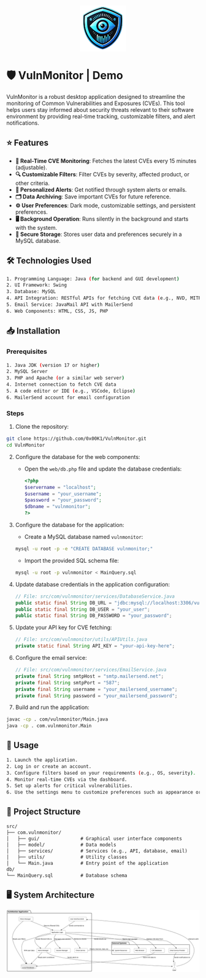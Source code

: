 <p align="center">
  <img src="repo/ICON.png" alt="Icon">
</p>

# 🛡️ VulnMonitor  |  Demo

VulnMonitor is a robust desktop application designed to streamline the monitoring of Common Vulnerabilities and Exposures (CVEs). This tool helps users stay informed about security threats relevant to their software environment by providing real-time tracking, customizable filters, and alert notifications.




## ⭐ Features

- **📡 Real-Time CVE Monitoring**: Fetches the latest CVEs every 15 minutes (adjustable).
- **🔍 Customizable Filters**: Filter CVEs by severity, affected product, or other criteria.
- **📨 Personalized Alerts**: Get notified through system alerts or emails.
- **🗂️ Data Archiving**: Save important CVEs for future reference.
- **⚙️ User Preferences**: Dark mode, customizable settings, and persistent preferences.
- **🖥️ Background Operation**: Runs silently in the background and starts with the system.
- **🔐 Secure Storage**: Stores user data and preferences securely in a MySQL database.




## 🛠️ Technologies Used

```bash
1. Programming Language: Java (for backend and GUI development)
2. UI Framework: Swing
3. Database: MySQL
4. API Integration: RESTful APIs for fetching CVE data (e.g., NVD, MITRE)
5. Email Service: JavaMail API with MailerSend
6. Web Components: HTML, CSS, JS, PHP
```




## 📥 Installation

### Prerequisites

```bash
1. Java JDK (version 17 or higher)
2. MySQL Server
3. PHP and Apache (or a similar web server)
4. Internet connection to fetch CVE data
5. A code editor or IDE (e.g., VSCode, Eclipse)
6. MailerSend account for email configuration
```

### Steps

1. Clone the repository:

```bash
git clone https://github.com/0x00K1/VulnMonitor.git
cd VulnMonitor
```

2. Configure the database for the web components:

   - Open the `web/db.php` file and update the database credentials:

     ```php
     <?php
     $servername = "localhost";
     $username = "your_username";
     $password = "your_password";
     $dbname = "vulnmonitor";
     ?>
     ```

3. Configure the database for the application:

   - Create a MySQL database named `vulnmonitor`:

   ```bash
   mysql -u root -p -e "CREATE DATABASE vulnmonitor;"
   ```

   - Import the provided SQL schema file:

   ```bash
   mysql -u root -p vulnmonitor < MainQuery.sql
   ```

4. Update database credentials in the application configuration:

   ```java
   // File: src/com/vulnmonitor/services/DatabaseService.java
   public static final String DB_URL = "jdbc:mysql://localhost:3306/vulnmonitor";
   public static final String DB_USER = "your_user";
   public static final String DB_PASSWORD = "your_password";
   ```

5. Update your API key for CVE fetching:

   ```java
   // File: src/com/vulnmonitor/utils/APIUtils.java
   private static final String API_KEY = "your-api-key-here";
   ```

6. Configure the email service:

   ```java
   // File: src/com/vulnmonitor/services/EmailService.java
   private final String smtpHost = "smtp.mailersend.net";
   private final String smtpPort = "587";
   private final String username = "your_mailersend_username";
   private final String password = "your_mailersend_password";
   ```

7. Build and run the application:

```bash
javac -cp . com/vulnmonitor/Main.java
java -cp . com.vulnmonitor.Main
```




## 🚀 Usage

```bash
1. Launch the application.
2. Log in or create an account.
3. Configure filters based on your requirements (e.g., OS, severity).
4. Monitor real-time CVEs via the dashboard.
5. Set up alerts for critical vulnerabilities.
6. Use the settings menu to customize preferences such as appearance or refresh intervals.
```




## 📂 Project Structure

```plaintext
src/
├── com.vulnmonitor/
│   ├── gui/               # Graphical user interface components
│   ├── model/             # Data models
│   ├── services/          # Services (e.g., API, database, email)
│   ├── utils/             # Utility classes
│   └── Main.java          # Entry point of the application
db/
└── MainQuery.sql          # Database schema
```




## 🖥️ System Architecture
<p align="center">
  <img src="repo/SysArch.svg" alt="System Architecture">
</p>
